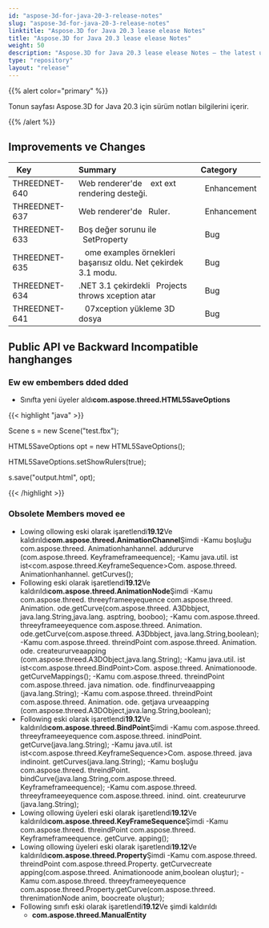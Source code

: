 ```yaml
---
id: "aspose-3d-for-java-20-3-release-notes"
slug: "aspose-3d-for-java-20-3-release-notes"
linktitle: "Aspose.3D for Java 20.3 lease elease Notes"
title: "Aspose.3D for Java 20.3 lease elease Notes"
weight: 50
description: "Aspose.3D for Java 20.3 lease elease Notes – the latest updates and fixes."
type: "repository"
layout: "release"
---
```

{{% alert color="primary" %}} 

Tonun sayfası Aspose.3D for Java 20.3 için sürüm notları bilgilerini içerir.

{{% /alert %}} 
## **Improvements ve Changes**

|` `**Key**|**Summary**|**Category**|
|:- |:- |:- |
|THREEDNET-640 |Web renderer'de ` ` ext ext rendering desteği.|` `Enhancement|
|THREEDNET-637 |Web renderer'de ` `Ruler.|` `Enhancement|
|THREEDNET-633 |Boş değer sorunu ile ` `SetProperty|` `Bug|
|THREEDNET-635 |` ` ome examples örnekleri başarısız oldu. Net çekirdek 3.1 modu.|` `Bug|
|THREEDNET-634 |.NET 3.1 çekirdekli ` `Projects throws xception atar|` `Bug|
|THREEDNET-641 |` ` 07xception yükleme 3D dosya|` `Bug|
## **Public API ve Backward Incompatible hanghanges**
### **Ew ew embembers dded dded**
- Sınıfta yeni üyeler aldı**com.aspose.threed.HTML5SaveOptions**

{{< highlight "java" >}}

 Scene s = new Scene("test.fbx");

HTML5SaveOptions opt = new HTML5SaveOptions();

HTML5SaveOptions.setShowRulers(true);

s.save("output.html", opt);

{{< /highlight >}}
### **Obsolete Members moved ee**
- Lowing ollowing eski olarak işaretlendi**19.12**Ve kaldırıldı**com.aspose.threed.AnimationChannel**Şimdi
-Kamu boşluğu com.aspose.threed. Animationhanhannel. addururve (com.aspose.threed. Keyframeframeequence);
-Kamu java.util. ist ist<com.aspose.threed.KeyframeSequence>Com. aspose.threed. Animationhanhannel. getCurves();
- Following eski olarak işaretlendi**19.12**Ve kaldırıldı**com.aspose.threed.AnimationNode**Şimdi
-Kamu com.aspose.threed. threeyframeeyequence com.aspose.threed. Animation. ode.getCurve(com.aspose.threed. A3Dbbject, java.lang.String,java.lang. asptring, booboo);
-Kamu com.aspose.threed. threeyframeeyequence com.aspose.threed. Animation. ode.getCurve(com.aspose.threed. A3Dbbject, java.lang.String,boolean);
-Kamu com.aspose.threed. threindPoint com.aspose.threed. Animation. ode. createururveaapping (com.aspose.threed.A3DObject,java.lang.String);
-Kamu java.util. ist ist<com.aspose.threed.BindPoint>Com. aspose.threed. Animationoode. getCurveMappings();
-Kamu com.aspose.threed. threindPoint com.aspose.threed. java nimation. ode. findfinurveaapping (java.lang.String);
-Kamu com.aspose.threed. threindPoint com.aspose.threed. Animation. ode. getjava urveaapping (com.aspose.threed.A3DObject,java.lang.String,boolean);
- Following eski olarak işaretlendi**19.12**Ve kaldırıldı**com.aspose.threed.BindPoint**Şimdi
-Kamu com.aspose.threed. threeyframeeyequence com.aspose.threed. inindPoint. getCurve(java.lang.String);
-Kamu java.util. ist ist<com.aspose.threed.KeyframeSequence>Com. aspose.threed. java indinoint. getCurves(java.lang.String);
-Kamu boşluğu com.aspose.threed. threindPoint. bindCurve(java.lang.String,com.aspose.threed. Keyframeframeequence);
-Kamu com.aspose.threed. threeyframeeyequence com.aspose.threed. inind. oint. createururve (java.lang.String);
- Lowing ollowing üyeleri eski olarak işaretlendi**19.12**Ve kaldırıldı**com.aspose.threed.KeyFrameSequence**Şimdi
-Kamu com.aspose.threed. threindPoint com.aspose.threed. Keyframeframeequence. getCurve. apping();
- Lowing ollowing üyeleri eski olarak işaretlendi**19.12**Ve kaldırıldı**com.aspose.threed.Property**Şimdi
-Kamu com.aspose.threed. threindPoint com.aspose.threed.Property. getCurvecreate apping(com.aspose.threed. Animationoode anim,boolean oluştur);
-Kamu com.aspose.threed. threeyframeeyequence com.aspose.threed.Property.getCurve(com.aspose.threed. threnimationNode anim, boocreate oluştur);
- Following sınıfı eski olarak işaretlendi**19.12**Ve şimdi kaldırıldı
  - **com.aspose.threed.ManualEntity**

